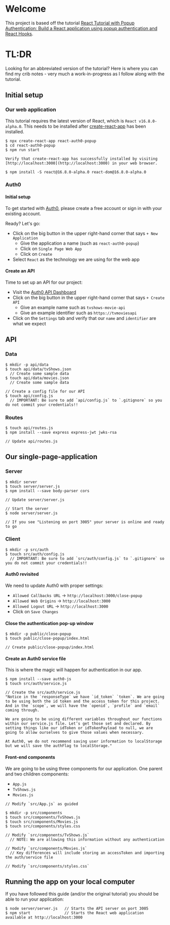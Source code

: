 # Welcome
This project is based off the tutorial [React Tutorial with Popup Authentication: Build a React application using popup authentication and React Hooks](https://auth0.com/blog/build-react-apps-using-react-hooks-and-auth0-auth-popup/).

# TL:DR
Looking for an abbreviated version of the tutorial? Here is where you can find my crib notes - very much a work-in-progress as I follow along with the tutorial.

## Initial setup
### Our web application
This tutorial requires the latest version of React, which is `React v16.8.0-alpha.0`. This needs to be installed after [create-react-app](https://github.com/facebook/create-react-app) has been installed.
```
$ npx create-react-app react-auth0-popup
$ cd react-auth0-popup
$ npm run start

Verify that create-react-app has successfully installed by visiting [http://localhost:3000](http://localhost:3000) in your web browser.

$ npm install -S react@16.8.0-alpha.0 react-dom@16.8.0-alpha.0
```

### Auth0

#### Initial setup
To get started with [Auth0](https://auth0.com), please create a free account or sign in with your existing account.

Ready? Let's go:
+ Click on the big button in the upper right-hand corner that says `+ New Application`
  - Give the application a name (such as `react-auth0-popup`)
  - Click on `Single Page Web App`
  - Click on `Create`
+ Select `React` as the technology we are using for the web app

#### Create an API
Time to set up an API for our project:
+ Visit the [Auth0 API Dashboard](https://manage.auth0.com/#/apis)
+ Click on the big button in the upper right-hand corner that says `+ Create API`
  - Give an example name such as `tvshows-movie-api`
  - Give an example identifier such as `https://tvmoviesapi`
+ Click on the `Settings` tab and verify that our `name` and `identifier` are what we expect

## API
### Data
```
$ mkdir -p api/data
$ touch api/data/tvShows.json
  // Create some sample data
$ touch api/data/movies.json
  // Create some sample data

// Create a config file for our API
$ touch api/config.js
  // IMPORTANT: Be sure to add `api/config.js` to `.gitignore` so you do not commit your credentials!!
```
### Routes
```
$ touch api/routes.js
$ npm install --save express express-jwt jwks-rsa

// Update api/routes.js
```

## Our single-page-application
### Server
```
$ mkdir server
$ touch server/server.js
$ npm install --save body-parser cors

// Update server/server.js

// Start the server
$ node server/server.js

// If you see "Listening on port 3005" your server is online and ready to go
```

### Client
```
$ mkdir -p src/auth
$ touch src/auth/config.js
  // IMPORTANT: Be sure to add `src/auth/config.js` to `.gitignore` so you do not commit your credentials!!
```
#### Auth0 revisited
We need to update Auth0 with proper settings:
+ `Allowed Callbacks URL` -> `http://localhost:3000/close-popup`
+ `Allowed Web Origins` -> `http://localhost:3000`
+ `Allowed Logout URL` -> `http://localhost:3000`
+ Click on `Save Changes`

#### Close the authentication pop-up window
```
$ mkdir -p public/close-popup
$ touch public/close-popup/index.html

// Create public/close-popup/index.html
```

#### Create an Auth0 service file
This is where the magic will happen for authentication in our app.
```
$ npm install --save auth0-js
$ touch src/auth/service.js

// Create the src/auth/service.js
"Notice in the `responseType` we have `id_token` `token`. We are going to be using both the id token and the access token for this project. And in the `scope`, we will have the `openid`, `profile` and `email` coming through.

We are going to be using different variables throughout our functions within our service.js file. Let’s get those set and declared. By setting things like our idToken or idTokenPayload to null, we are going to allow ourselves to give those values when necessary.

At Auth0, we do not recommend saving user information to localStorage but we will save the authFlag to localStorage."
```

#### Front-end components
We are going to be using three components for our application. One parent and two children components:
+ `App.js`
+ `TvShows.js`
+ `Movies.js`

```
// Modify `src/App.js` as guided

$ mkdir -p src/components
$ touch src/components/TvShows.js
$ touch src/components/Movies.js
$ touch src/components/styles.css

// Modify `src/components/TvShows.js`
  // NOTE: We are allowing this information without any authentication

// Modify `src/components/Movies.js`
  // Key differences will include storing an accessToken and importing the auth/service file

// Modify `src/components/styles.css`
```

## Running the app on your local computer
If you have followed this guide (and/or the original tutorial) you should be able to run your application:
```
$ node server/server.js   // Starts the API server on port 3005
$ npm start               // Starts the React web application available at http://localhost:3000
```
